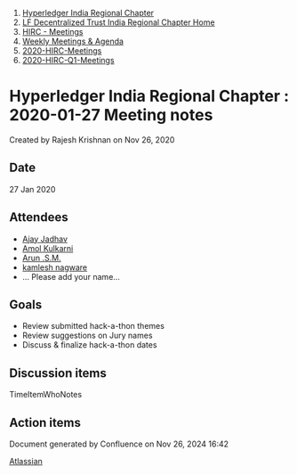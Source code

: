 1. [Hyperledger India Regional Chapter](index.html)
2. [LF Decentralized Trust India Regional Chapter Home](LF-Decentralized-Trust-India-Regional-Chapter-Home_19169282.html)
3. [HIRC - Meetings](HIRC---Meetings_19169350.html)
4. [Weekly Meetings &amp; Agenda](19169352.html)
5. [2020-HIRC-Meetings](2020-HIRC-Meetings_19169301.html)
6. [2020-HIRC-Q1-Meetings](2020-HIRC-Q1-Meetings_19169360.html)

# Hyperledger India Regional Chapter : 2020-01-27 Meeting notes

Created by Rajesh Krishnan on Nov 26, 2020

## Date

27 Jan 2020

## Attendees

- [Ajay Jadhav](https://lf-hyperledger.atlassian.net/wiki/people/557058:4c9b11a5-2616-4abe-af94-bbc11c984654?ref=confluence)
- [Amol Kulkarni](https://lf-hyperledger.atlassian.net/wiki/people/712020:afe6231e-4bfa-48fe-a72b-997b7781eed9?ref=confluence)
- [Arun .S.M.](https://lf-hyperledger.atlassian.net/wiki/people/621a0e5097d313006ba7386a?ref=confluence)
- [kamlesh nagware](https://lf-hyperledger.atlassian.net/wiki/people/557058:8e1fc425-f938-4b39-ad13-9cd8b0ddde52?ref=confluence)
- ... Please add your name...

## Goals

- Review submitted hack-a-thon themes
- Review suggestions on Jury names
- Discuss &amp; finalize hack-a-thon dates

## Discussion items

TimeItemWhoNotes

## Action items

Document generated by Confluence on Nov 26, 2024 16:42

[Atlassian](http://www.atlassian.com/)
